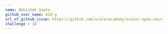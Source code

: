 ```yaml
---
name: Abhishek Gupta
github_user_name: A10-g
url_of_github_issue: https://github.com/scaleracademy/scaler-open-source-september-challenge/issues/368 
challenge : 10
---
```


